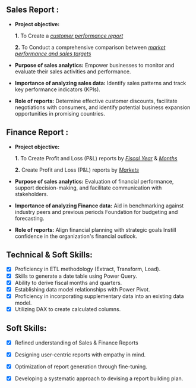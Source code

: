 ## Sales Report :


- **Project objective:** 

    **1.** To Create a _[customer performance report](https://github.com/Likith289/Excel-Sales-Analytics/blob/main/Customer%20Performance%20report.pdf)_ 

    **2.** To Conduct a comprehensive comparison between _[market performance and sales targets](https://github.com/Likith289/Excel-Sales-Analytics/blob/main/Market%20Performance%20vs%20Target%20report.pdf)_

- **Purpose of sales analytics:** Empower businesses to monitor and evaluate their sales activities and performance.

- **Importance of analyzing sales data:** Identify sales patterns and track key performance indicators (KPIs).

- **Role of reports:** Determine effective customer discounts, facilitate negotiations with consumers, and identify potential business expansion opportunities in promising countries.


## Finance Report :

- **Project objective:** 

    **1.** To Create Profit and Loss (P&L) reports by _[Fiscal Year](https://github.com/Likith289/Excel-Sales-Analytics/blob/main/P%26L%20Statement%20by%20Fiscal%20Years.pdf)_ & _[Months](https://github.com/Likith289/Excel-Sales-Analytics/blob/main/P%26L%20Statement%20by%20Months.pdf)_ 

   **2.** Create Profit and Loss (P&L) reports by _[Markets](https://github.com/Likith289/Excel-Sales-Analytics/blob/main/P%26L%20Statement%20by%20Markets.pdf)_

- **Purpose of sales analytics:** Evaluation of financial performance, support decision-making, and facilitate communication with stakeholders.

- **Importance of analyzing Finance data:** Aid in benchmarking against industry peers and previous periods Foundation for budgeting and forecasting.

- **Role of reports:** Align financial planning with strategic goals Instill confidence in the organization's financial outlook.


## Technical & Soft Skills:
- [x]	Proficiency in ETL methodology (Extract, Transform, Load).
- [x]	Skills to generate a date table using Power Query.
- [x]	Ability to derive fiscal months and quarters.
- [x]	Establishing data model relationships with Power Pivot.
- [x]	Proficiency in incorporating supplementary data into an existing data model.
- [x]	Utilizing DAX to create calculated columns.

## Soft Skills:
- [x]	Refined understanding of Sales & Finance Reports
- [x]	Designing user-centric reports with empathy in mind.
- [x]	Optimization of report generation through fine-tuning.
- [x]	Developing a systematic approach to devising a report building plan.


